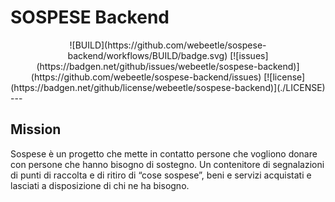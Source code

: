 # SOSPESE Backend

<div align="center">
![BUILD](https://github.com/webeetle/sospese-backend/workflows/BUILD/badge.svg)
[![issues](https://badgen.net/github/issues/webeetle/sospese-backend)](https://github.com/webeetle/sospese-backend/issues)
[![license](https://badgen.net/github/license/webeetle/sospese-backend)](./LICENSE)
</div>
---

## Mission

Sospese è un progetto che mette in contatto persone che vogliono donare con persone che hanno bisogno di sostegno. Un contenitore di segnalazioni di punti di raccolta e di ritiro di “cose sospese”, beni e servizi acquistati e lasciati a disposizione di chi ne ha bisogno.
